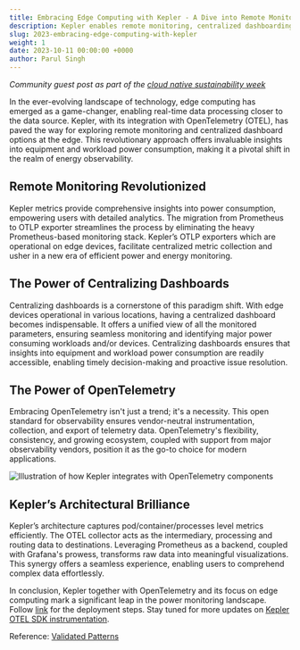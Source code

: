 ```yaml
---
title: Embracing Edge Computing with Kepler - A Dive into Remote Monitoring, Centralized Dashboarding, and Visualization
description: Kepler enables remote monitoring, centralized dashboarding, and visualization of energy consumption, revolutionizing energy observability at edge.
slug: 2023-embracing-edge-computing-with-kepler
weight: 1
date: 2023-10-11 00:00:00 +0000
author: Parul Singh
---
```


_Community guest post as part of the [cloud native sustainability week](https://tag-env-sustainability.cncf.io/cloud-native-sustainability-week/)_

In the ever-evolving landscape of technology, edge computing has emerged as a game-changer, enabling real-time data processing closer to the data source. Kepler, with its integration with OpenTelemetry (OTEL), has paved the way for exploring remote monitoring and centralized dashboard options at the edge. This revolutionary approach offers invaluable insights into equipment and workload power consumption, making it a pivotal shift in the realm of energy observability.

## Remote Monitoring Revolutionized

Kepler metrics provide comprehensive insights into power consumption, empowering users with detailed analytics. The migration from Prometheus to OTLP exporter streamlines the process by eliminating the heavy Prometheus-based monitoring stack. Kepler’s OTLP exporters which are operational on edge devices, facilitate centralized metric collection and usher in a new era of efficient power and energy monitoring.

## The Power of Centralizing Dashboards

Centralizing dashboards is a cornerstone of this paradigm shift. With edge devices operational in various locations, having a centralized dashboard becomes indispensable. It offers a unified view of all the monitored parameters, ensuring seamless monitoring and identifying major power consuming workloads and/or devices. Centralizing dashboards ensures that insights into equipment and workload power consumption are readily accessible, enabling timely decision-making and proactive issue resolution.

## The Power of OpenTelemetry

Embracing OpenTelemetry isn't just a trend; it's a necessity. This open standard for observability ensures vendor-neutral instrumentation, collection, and export of telemetry data. OpenTelemetry's flexibility, consistency, and growing ecosystem, coupled with support from major observability vendors, position it as the go-to choice for modern applications.

<p class="mt-5 mb-5"><img src="/images/blogs/2023-09-cloud-native-sustainability-week/KEPLER-OTEL.webp" alt="Illustration of how Kepler integrates with OpenTelemetry components"></p>

## Kepler’s Architectural Brilliance

Kepler’s architecture captures pod/container/processes level metrics efficiently. The OTEL collector acts as the intermediary, processing and routing data to destinations. Leveraging Prometheus as a backend, coupled with Grafana's prowess, transforms raw data into meaningful visualizations. This synergy offers a seamless experience, enabling users to comprehend complex data effortlessly.

In conclusion, Kepler together with OpenTelemetry and its focus on edge computing mark a significant leap in the power monitoring landscape. Follow [link](https://github.com/husky-parul/otel-observability) for the deployment steps. Stay tuned for more updates on [Kepler OTEL SDK instrumentation](https://github.com/sustainable-computing-io/kepler/issues/659).

Reference: [Validated Patterns](https://validatedpatterns.io/learn/about-validated-patterns/)
